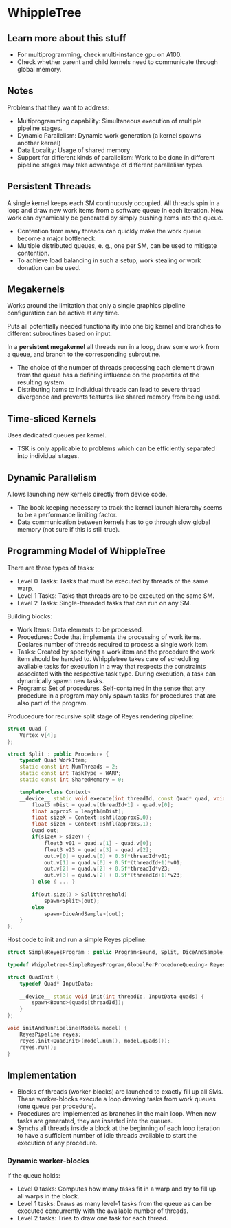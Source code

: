 # WhippleTree

## Learn more about this stuff

* For multiprogramming, check multi-instance gpu on A100.
* Check whether parent and child kernels need to communicate through global memory.

## Notes

Problems that they want to address:

* Multiprogramming capability: Simultaneous execution of multiple pipeline stages.
* Dynamic Parallelism: Dynamic work generation (a kernel spawns another kernel)
* Data Locality: Usage of shared memory
* Support for different kinds of parallelism: Work to be done in different pipeline stages may take advantage of different parallelism types.

## Persistent Threads

A single kernel keeps each SM continuously occupied. All threads spin in a loop and draw new work items from a software queue in each iteration. New work can dynamically be generated by simply pushing items into the queue.

* Contention from many threads can quickly make the work queue become a major bottleneck. 
* Multiple distributed queues, e. g., one per SM, can be used to mitigate contention. 
* To achieve load balancing in such a setup, work stealing or work donation can be used.

## Megakernels

Works around the limitation that only a single graphics pipeline configuration can be active at any time.

Puts all potentially needed functionality into one big kernel and branches to different subroutines based on input.

In a **persistent megakernel** all threads run in a loop, draw some work from a queue, and branch to the corresponding subroutine.

* The choice of the number of threads processing each element drawn from the queue has a defining influence on the properties of the resulting system. 
* Distributing items to individual threads can lead to severe thread divergence and prevents features like shared memory from being used.

## Time-sliced Kernels

Uses dedicated queues per kernel.

* TSK is only applicable to problems which can be efficiently separated into individual stages.

## Dynamic Parallelism

Allows launching new kernels directly from device code.

* The book keeping necessary to track the kernel launch hierarchy seems to be a performance limiting factor.
* Data communication between kernels has to go through slow global memory (not sure if this is still true).

## Programming Model of WhippleTree

There are three types of tasks:

* Level 0 Tasks: Tasks that must be executed by threads of the same warp.
* Level 1 Tasks: Tasks that threads are to be executed on the same SM.
* Level 2 Tasks: Single-threaded tasks that can run on any SM.

Building blocks:

* Work Items: Data elements to be processed.
* Procedures: Code that implements the processing of work items. Declares number of threads required to process a single work item.
* Tasks: Created by specifying a work item and the procedure the work item should be handed to. Whippletree takes care of scheduling available tasks for execution in a way that respects the constraints associated with the respective task type. During execution, a task can dynamically spawn new tasks.
* Programs: Set of procedures. Self-contained in the sense that any procedure in a program may only spawn tasks for procedures that are also part of the program.

Producedure for recursive split stage of Reyes rendering pipeline: 

```C++
struct Quad {
    Vertex v[4];
};

struct Split : public Procedure {
    typedef Quad WorkItem;
    static const int NumThreads = 2;
    static const int TaskType = WARP;
    static const int SharedMemory = 0;

    template<class Context>
    __device__ static void execute(int threadId, const Quad* quad, void* shared) {
        float3 mDist = quad.v[threadId+1] - quad.v[0];
        float approxS = length(mDist);
        float sizeX = Context::shfl(approxS,0);
        float sizeY = Context::shfl(approxS,1);
        Quad out;
        if(sizeX > sizeY) {
            float3 v01 = quad.v[1] - quad.v[0];
            float3 v23 = quad.v[3] - quad.v[2];
            out.v[0] = quad.v[0] + 0.5f*threadId*v01;
            out.v[1] = quad.v[0] + 0.5f*(threadId+1)*v01;
            out.v[2] = quad.v[2] + 0.5f*threadId*v23;
            out.v[3] = quad.v[2] + 0.5f*(threadId+1)*v23;
        } else { ... }
        
        if(out.size() > Splitthreshold)
            spawn<Split>(out);
        else
            spawn<DiceAndSample>(out);
    }
};
```

Host code to init and run a simple Reyes pipeline:

```C++
struct SimpleReyesProgram : public Program<Bound, Split, DiceAndSample, Shade> {};

typedef Whippletree<SimpleReyesProgram,GlobalPerProcedureQueuing> ReyesPipeline;

struct QuadInit {
    typedef Quad* InputData;
    
    __device__ static void init(int threadId, InputData quads) {
        spawn<Bound>(quads[threadId]);
    }
};

void initAndRunPipeline(Model& model) {
    ReyesPipeline reyes;
    reyes.init<QuadInit>(model.num(), model.quads());
    reyes.run();
}
```

## Implementation

* Blocks of threads (worker-blocks) are launched to exactly fill up all SMs. These worker-blocks execute a loop drawing tasks from work queues (one queue per procedure).
* Procedures are implemented as branches in the main loop. When new tasks are generated, they are inserted into the queues.
* Synchs all threads inside a block at the beginning of each loop iteration to have a sufficient number of idle threads available to start the execution of any procedure.

### Dynamic worker-blocks

If the queue holds:

* Level 0 tasks: Computes how many tasks fit in a warp and try to fill up all warps in the block.
* Level 1 tasks: Draws as many level-1 tasks from the queue as can be executed concurrently with the available number of threads.
* Level 2 tasks: Tries to draw one task for each thread.